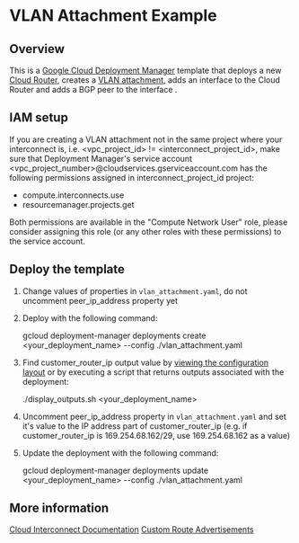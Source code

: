 # VLAN Attachment Example

## Overview

This is a [Google Cloud Deployment
Manager](https://cloud.google.com/deployment-manager/overview) template that
deploys a new [Cloud Router](https://cloud.google.com/router/docs/how-to/creating-routers), creates a [VLAN attachment](https://cloud.google.com/interconnect/docs/how-to/dedicated/creating-vlan-attachments), adds an interface to the Cloud Router and adds a BGP peer to the interface .

## IAM setup
If you are creating a VLAN attachment not in the same project where your interconnect is, i.e. <vpc_project_id> != <interconnect_project_id>, make sure that Deployment Manager's service account <vpc_project_number>@cloudservices.gserviceaccount.com has the following permissions assigned in  interconnect_project_id project:
* compute.interconnects.use 
* resourcemanager.projects.get 

Both permissions are available in the "Compute Network User" role, please consider assigning this role (or any other roles with these permissions) to the service account.

## Deploy the template

1. Change values of properties in  `vlan_attachment.yaml`, do not uncomment peer_ip_address property yet

2. Deploy with the following command:

    gcloud deployment-manager deployments create <your_deployment_name> --config ./vlan_attachment.yaml

3. Find customer_router_ip output value by [viewing the configuration layout](https://cloud.google.com/deployment-manager/docs/deployments/viewing-manifest#configuration_layout) or by executing a script that returns outputs associated with the deployment:

	./display_outputs.sh <your_deployment_name> 

4. Uncomment peer_ip_address property in `vlan_attachment.yaml` and set it's value to the IP address part of  customer_router_ip (e.g. if customer_router_ip is 169.254.68.162/29, use 169.254.68.162 as a value)

5. Update the deployment with the following command:

    gcloud deployment-manager deployments update <your_deployment_name> --config ./vlan_attachment.yaml


## More information

[Cloud Interconnect Documentation](https://cloud.google.com/interconnect/docs/)
[Custom Route Advertisements](https://cloud.google.com/router/docs/how-to/advertising-overview)
